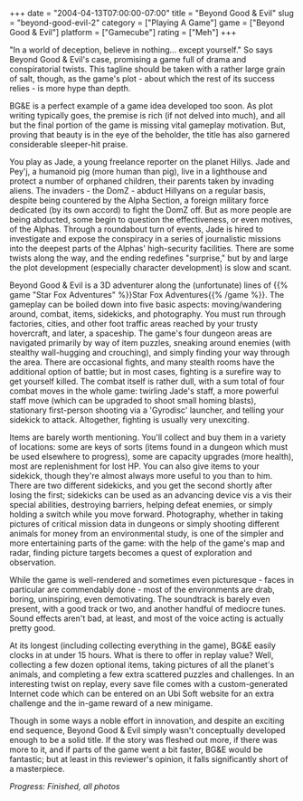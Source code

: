 +++
date = "2004-04-13T07:00:00-07:00"
title = "Beyond Good & Evil"
slug = "beyond-good-evil-2"
category = ["Playing A Game"]
game = ["Beyond Good & Evil"]
platform = ["Gamecube"]
rating = ["Meh"]
+++

"In a world of deception, believe in nothing... except yourself." So says Beyond Good & Evil's case, promising a game full of drama and conspiratorial twists. This tagline should be taken with a rather large grain of salt, though, as the game's plot - about which the rest of its success relies - is more hype than depth.

BG&E is a perfect example of a game idea developed too soon. As plot writing typically goes, the premise is rich (if not delved into much), and all but the final portion of the game is missing vital gameplay motivation. But, proving that beauty is in the eye of the beholder, the title has also garnered considerable sleeper-hit praise.

You play as Jade, a young freelance reporter on the planet Hillys. Jade and Pey'j, a humanoid pig (more human than pig), live in a lighthouse and protect a number of orphaned children, their parents taken by invading aliens. The invaders - the DomZ - abduct Hillyans on a regular basis, despite being countered by the Alpha Section, a foreign military force dedicated (by its own accord) to fight the DomZ off. But as more people are being abducted, some begin to question the effectiveness, or even motives, of the Alphas. Through a roundabout turn of events, Jade is hired to investigate and expose the conspiracy in a series of journalistic missions into the deepest parts of the Alphas' high-security facilities. There are some twists along the way, and the ending redefines "surprise," but by and large the plot development (especially character development) is slow and scant.

Beyond Good & Evil is a 3D adventurer along the (unfortunate) lines of {{% game "Star Fox Adventures" %}}Star Fox Adventures{{% /game %}}. The gameplay can be boiled down into five basic aspects: moving/wandering around, combat, items, sidekicks, and photography. You must run through factories, cities, and other foot traffic areas reached by your trusty hovercraft, and later, a spaceship. The game's four dungeon areas are navigated primarily by way of item puzzles, sneaking around enemies (with stealthy wall-hugging and crouching), and simply finding your way through the area. There are occasional fights, and many stealth rooms have the additional option of battle; but in most cases, fighting is a surefire way to get yourself killed. The combat itself is rather dull, with a sum total of four combat moves in the whole game: twirling Jade's staff, a more powerful staff move (which can be upgraded to shoot small homing blasts), stationary first-person shooting via a 'Gyrodisc' launcher, and telling your sidekick to attack. Altogether, fighting is usually very unexciting.

Items are barely worth mentioning. You'll collect and buy them in a variety of locations: some are keys of sorts (items found in a dungeon which must be used elsewhere to progress), some are capacity upgrades (more health), most are replenishment for lost HP. You can also give items to your sidekick, though they're almost always more useful to you than to him. There are two different sidekicks, and you get the second shortly after losing the first; sidekicks can be used as an advancing device vis a vis their special abilities, destroying barriers, helping defeat enemies, or simply holding a switch while you move forward. Photography, whether in taking pictures of critical mission data in dungeons or simply shooting different animals for money from an environmental study, is one of the simpler and more entertaining parts of the game: with the help of the game's map and radar, finding picture targets becomes a quest of exploration and observation.

While the game is well-rendered and sometimes even picturesque - faces in particular are commendably done - most of the environments are drab, boring, uninspiring, even demotivating. The soundtrack is barely even present, with a good track or two, and another handful of mediocre tunes. Sound effects aren't bad, at least, and most of the voice acting is actually pretty good.

At its longest (including collecting everything in the game), BG&E easily clocks in at under 15 hours. What is there to offer in replay value? Well, collecting a few dozen optional items, taking pictures of all the planet's animals, and completing a few extra scattered puzzles and challenges. In an interesting twist on replay, every save file comes with a custom-generated Internet code which can be entered on an Ubi Soft website for an extra challenge and the in-game reward of a new minigame.

Though in some ways a noble effort in innovation, and despite an exciting end sequence, Beyond Good & Evil simply wasn't conceptually developed enough to be a solid title. If the story was fleshed out more, if there was more to it, and if parts of the game went a bit faster, BG&E would be fantastic; but at least in this reviewer's opinion, it falls significantly short of a masterpiece.

<i>Progress: Finished, all photos</i>
